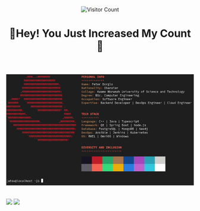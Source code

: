<br>
<div align="center">

 ![Visitor Count](https://profile-counter.glitch.me/paddy-pyker/count.svg)

</div>

<h1 align="center">

 👋Hey! You Just Increased My Count 🤪

</h1>


<br>

<div align="center">

 ![About Me](https://raw.githubusercontent.com/paddy-pyker/paddy-pyker/main/img/abt.png)

</div>


<br>


 <picture>
  <source
    srcset="https://github-readme-stats.vercel.app/api?username=paddy-pyker&hide=issues&show_icons=true&theme=dark"
    media="(prefers-color-scheme: dark)"
    height=200 align="center"
  />
  <source
    srcset="https://github-readme-stats.vercel.app/api?username=paddy-pyker&hide=issues&show_icons=true"
    media="(prefers-color-scheme: light), (prefers-color-scheme: no-preference)"
    height=200 align="center"
  />
  <img height=200 align="center" src="https://github-readme-stats.vercel.app/api?username=paddy-pyker&hide=issues&show_icons=true" />
</picture>

<picture>
  <source
    srcset="https://github-readme-stats.vercel.app/api/top-langs/?username=paddy-pyker&layout=donut&show_icons=true&theme=dark"
    media="(prefers-color-scheme: dark)"
    height=200 align="center"
  />
  <source
    srcset="https://github-readme-stats.vercel.app/api/top-langs/?username=paddy-pyker&layout=donut&show_icons=true"
    media="(prefers-color-scheme: light), (prefers-color-scheme: no-preference)"
    height=200 align="center"
  />
  <img height=200 align="center" src="https://github-readme-stats.vercel.app/api/top-langs/?username=paddy-pyker&layout=donut&show_icons=true" />
</picture>
